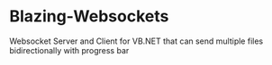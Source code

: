 # Blazing-Websockets
Websocket Server and Client for VB.NET that can send multiple files bidirectionally with progress bar
